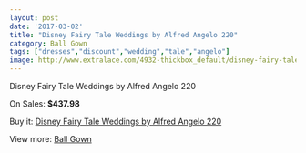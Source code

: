 ```yaml
---
layout: post
date: '2017-03-02'
title: "Disney Fairy Tale Weddings by Alfred Angelo 220"
category: Ball Gown
tags: ["dresses","discount","wedding","tale","angelo"]
image: http://www.extralace.com/4932-thickbox_default/disney-fairy-tale-weddings-by-alfred-angelo-220.jpg
---
```

Disney Fairy Tale Weddings by Alfred Angelo 220

On Sales: **$437.98**
<a href="https://www.extralace.com/ball-gown/2333-disney-fairy-tale-weddings-by-alfred-angelo-220.html"><amp-img layout="responsive" width="600" height="600" src="//www.extralace.com/4932-thickbox_default/disney-fairy-tale-weddings-by-alfred-angelo-220.jpg" alt="Disney Fairy Tale Weddings by Alfred Angelo 220 0" /></a>

Buy it: [Disney Fairy Tale Weddings by Alfred Angelo 220](https://www.extralace.com/ball-gown/2333-disney-fairy-tale-weddings-by-alfred-angelo-220.html "Disney Fairy Tale Weddings by Alfred Angelo 220")

View more: [Ball Gown](https://www.extralace.com/3-ball-gown "Ball Gown")
